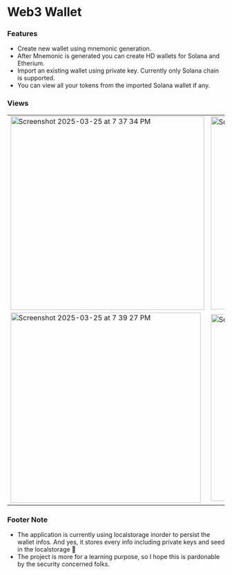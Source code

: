 # Web3 Wallet

### Features
- Create new wallet using mnemonic generation.
- After Mnemonic is generated you can create HD wallets for Solana and Etherium.
- Import an existing wallet using private key. Currently only Solana chain is supported.
- You can view all your tokens from the imported Solana wallet if any.

### Views

<table>
  <tr>
    <td><img width="448" alt="Screenshot 2025-03-25 at 7 37 34 PM" src="https://github.com/user-attachments/assets/65534c52-8feb-4ca2-a366-0de94f2c10a3" /></td>
    <td><img width="446" alt="Screenshot 2025-03-25 at 7 37 51 PM" src="https://github.com/user-attachments/assets/5922dcec-5079-49fc-82e8-475beef6e863" /></td>
    <td><img width="434" alt="Screenshot 2025-03-25 at 7 38 07 PM" src="https://github.com/user-attachments/assets/0813c6c6-2b3c-429c-99ab-d83e95ca378b" /></td>
  </tr>
  <tr>
    <td><img width="440" alt="Screenshot 2025-03-25 at 7 39 27 PM" src="https://github.com/user-attachments/assets/fa4db72e-d950-4137-be7e-73ff187c2b70" /></td>
    <td><img width="432" alt="Screenshot 2025-03-25 at 7 39 49 PM" src="https://github.com/user-attachments/assets/eca7615c-c27e-4749-8bc8-9e49dcc47d9a" /></td>
    <td><img width="441" alt="Screenshot 2025-03-25 at 7 40 01 PM" src="https://github.com/user-attachments/assets/d4d22fbe-2ef5-4106-824c-15014ea43eeb" /></td>
  </tr>
</table>

### Footer Note
- The application is currently using localstorage inorder to persist the wallet infos. And yes, it stores every info including private keys and seed in the localstorage 🫣
- The project is more for a learning purpose, so I hope this is pardonable by the security concerned folks.
